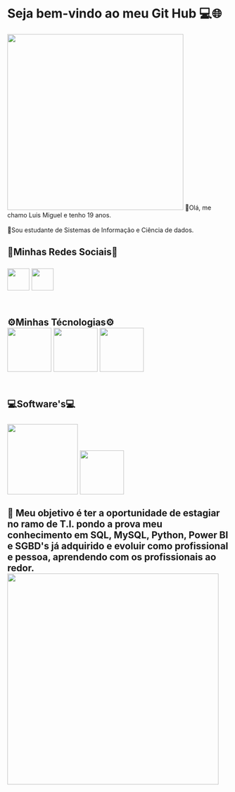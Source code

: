 # Seja bem-vindo ao meu Git Hub 💻🌐
<img src = "https://camo.githubusercontent.com/7de37139d0b4c1ce40865e799b446c0e963a3dd8fb68d239707237c40604fa3d/68747470733a2f2f63646e2e6472696262626c652e636f6d2f75736572732f3733303730332f73637265656e73686f74732f363538313234332f6176656e746f2e676966" width="400px">
🤖Olá, me chamo Luis Miguel e tenho 19 anos.
<br>
<br>
💬Sou estudante de Sistemas de Informação e Ciência de dados.
<br>
<h2>🔗Minhas Redes Sociais🔗
<br>
<br>
  <div>
  <a href= "https://www.linkedin.com/in/luisponcepinheiro/"><img src = "https://cdn-icons-png.flaticon.com/256/174/174857.png" width="50px"></a>
  <a href= "https://www.instagram.com/poncemiguelrj"><img src = "https://www.nilopolis.rj.leg.br/instagramlogo.png/image" width="50px"></a>
  </div>
<br>
<h2>⚙️Minhas Técnologias⚙️
<div>  
<img src="https://cdn.jsdelivr.net/gh/devicons/devicon@latest/icons/azuresqldatabase/azuresqldatabase-original.svg" width="100px">
<img src="https://cdn.jsdelivr.net/gh/devicons/devicon@latest/icons/python/python-original.svg" width="100px">
<img src="https://cdn.jsdelivr.net/gh/devicons/devicon@latest/icons/c/c-original.svg" width="100px">
</div>
<br>
<h2>💻Software's💻
<div>
<br>
<img src="https://5.imimg.com/data5/SELLER/Default/2023/8/332555419/KY/SH/WD/10150302/power-bi-software-500x500.jpg" width="160px">
<img src= "https://cdn.jsdelivr.net/gh/devicons/devicon@latest/devicon.min.css" width="100px">
<div/>



<br>
🎯 Meu objetivo é ter a oportunidade de estagiar no ramo de T.I. pondo a prova meu conhecimento em SQL, MySQL, Python, Power BI e SGBD's já adquirido e evoluir como profissional e pessoa, aprendendo com os profissionais ao redor. 
<br>
<img src="https://datascientest.com/en/wp-content/uploads/sites/9/2021/01/Machine-learning-def-.png" width="480px">
             

<!--
**luismiguelponce/luismiguelponce** is a ✨ _special_ ✨ repository because its `README.md` (this file) appears on your GitHub profile.

Here are some ideas to get you started:

- 🔭 I’m currently working on ...
- 🌱 I’m currently learning ...
- 👯 I’m looking to collaborate on ...
- 🤔 I’m looking for help with ...
- 💬 Ask me about ...
- 📫 How to reach me: ...
- 😄 Pronouns: ...
- ⚡ Fun fact: ...
-->
